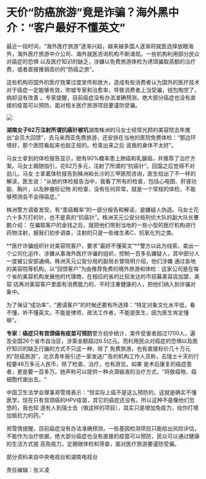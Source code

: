 # 天价“防癌旅游”竟是诈骗？海外黑中介：“客户最好不懂英文”

最近一段时间，“海外医疗旅游”逐渐兴起，越来越多国人逐渐将就医选择放眼海外，海外医疗旅游中介公司、海外就医咨询机构不断涌现。一些机构利用部分民众对癌症的恐惧
以及医疗知识的缺乏，涉嫌以免费旅游体检为诱饵骗取高额的治疗费，或者直接推销高价的“防癌之旅”。

这些机构将国外的医疗效果过度宣传和放大，造成有些消费者认为国外的医疗技术对于癌症一定能够有效，吹嘘专家和治愈率，导致消费者上当受骗，钱包掏空了，病却没有改善
。专家提醒，目前癌症没有办法准确预测，绝大部分癌症也没有直接的疫苗可以预防，面对相关医疗旅游项目要谨防受骗。

![](http://n.sinaimg.cn/news/transform/64/w550h314/20180708/xaKy-hezpzwt6861513.jpg)

**湖南女子62万注射所谓抗癌针被坑**湖南株洲的马女士经常光顾的美容院去年推出“会员大回馈”，去马来西亚免费旅游，还安排在当地的医院免费体检：“那边环境好，那个医院看起来也挺正规的。检查出来之后
说我的身体不太好”。

马女士拿到的体检报告显示，她有90%概率患上肺癌和乳腺癌，并推荐了治疗方案。马女士跟随指引，花62万多元，注射了所谓的“抗癌针”。回国之后觉得不对劲儿，马女
士拿着体检报告到株洲和长沙的三甲医院咨询，医生给出了不一样的解读，医生说：“从她的体检报告当中，我看了所有的检查，包括心电图、肝肾功能、胸片，以及肿瘤标记物
的检查，没有任何异常，就是一个常规的体检，不能够预测会不会得癌症。”

株洲警方调查发现，有“患癌概率”的一部分报告和解读，是嫌疑人伪造。马女士花六十多万打的针，也不是真的“抗癌针”。株洲天元公安分局刑侦大队的副大队长曹鹏介绍：
在骗取客户的金钱之后，就把他们带到当地的一些小型的医疗机构进行药物注射，据我们初步调查，注射的只是一些维生素C、抗氧化剂之类。

**医疗诈骗组织针对美容院客户，要求“最好不懂英文”**警方以此为线索，查出一个公司化运作、涉嫌从事海外医疗诈骗的组织，控制一百多名嫌疑人，其中部分人一度被公安部通缉。株洲天元公安分局的副局长曾晓明介绍，他们涉嫌
通过各地的美容院等机构，以“回馈客户”为由推荐免费的境外旅游和体检：这家公司是在每个省的美容机构发展他的代理商，在相应的省的比较发达的市招募美容店加盟，美容
店再对美容客户里面有消费能力的、平时注重健康的人，把他们纳入到诈骗对象中。

为了保证“成功率”，“邀请客户”的时候还要有所选择：“特定对象文化水平低，看不懂，听不懂英文。不能是律师，政法工作者，不能是医生，因为医生肯定懂嘛”。

**专家：癌症只有宫颈癌有疫苗可预防**警方初步统计，案件受害者超过1700人，遍及全国26个省市自治区，涉案金额超过6.5亿元。而利用民众对癌症的恐惧以及医疗知识的缺乏行骗的方式不只这一种，除了
免费旅游，也有直接标价几十万元的“防癌旅游”。北京青年报引述一家发送广告的机构工作人员称，去瑞士十天的行程要46万多元人民币，除了检查、治疗，也有游览。如果
是术后康复的癌症患者，更是要一百多万。她声称可以提供一种点滴输液的治疗方式，“将致癌物、癌细胞代谢出去。“

中国卫生法学会理事郑雪倩表示：“但实际上癌不是这么预防的，这就是确实不懂医学。现在只有宫颈癌的HPV疫苗，其它的癌症还没有。所以这种不是像他们忽悠的，我也知
道有人到瑞士去（做这样的项目），其实只是增加免疫力，给你打增加抵抗力的药。”

郑雪倩提醒，目前癌症没有办法准确预测，一些基因检测项目只能给出风险评估，不能作为治疗依据，绝大部分癌症也没有直接的疫苗可以预防，民众可以通过健康的生活方式提
高免疫力，定期做体检和筛查，面对医疗旅游要谨防受骗。

部分资料来自中央电视台和湖南电视台

责任编辑：张义凌


